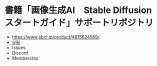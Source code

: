# 書籍「画像生成AI　Stable Diffusion スタートガイド」サポートリポジトリ

- https://www.sbcr.jp/product/4815624569/
- [wiki](https://github.com/aicuai/Book-StartGuideSDXL/wiki)
- Issues
- Discord
- Membership
